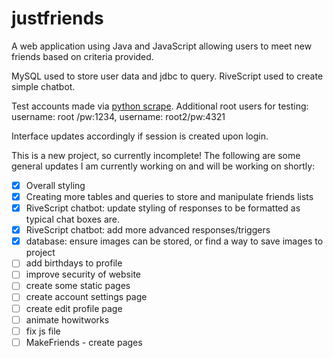 # justfriends

A web application using Java and JavaScript allowing users to meet new friends based on criteria provided.

MySQL used to store user data and jdbc to query. RiveScript used to create simple chatbot.

Test accounts made via [python scrape](https://github.com/marthaczerwik/jsfrScrape). Additional root users for testing: username: root /pw:1234, username: root2/pw:4321

Interface updates accordingly if session is created upon login.

This is a new project, so currently incomplete! The following are some general updates I am currently working on and will be working on shortly:

- [x] Overall styling
- [x] Creating more tables and queries to store and manipulate friends lists
- [x] RiveScript chatbot: update styling of responses to be formatted as typical chat boxes are.
- [x] RiveScript chatbot: add more advanced responses/triggers
- [x] database: ensure images can be stored, or find a way to save images to project
- [ ] add birthdays to profile
- [ ] improve security of website
- [ ] create some static pages 
- [ ] create account settings page
- [ ] create edit profile page
- [ ] animate howitworks
- [ ] fix js file
- [ ] MakeFriends - create pages 
